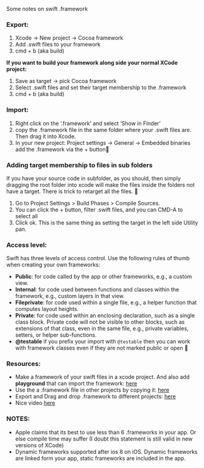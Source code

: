Some notes on swift .framework <!--more--> 

### Export:

1. Xcode -> New project -> Cocoa framework   
2. Add .swift files to your framework  
3. cmd + b (aka build)   

**If you want to build your framework along side your normal XCode project:**  

1. Save as target -> pick Cocoa framework  
2. Select .swift files and set their target membership to the .framework  
3. cmd + b (aka build)  

### Import:

1. Right click on the ‘.framework’ and select ‘Show in Finder’  
2. copy the .framework file in the same folder where your .swift files are. Then drag it into Xcode.  
3. In your new project: Project settings -> General -> Embedded binaries add the  .framework via the + button🔑   


### Adding target membership to files in sub folders 

If you have your source code in subfolder, as you should, then simply dragging the root folder into xcode will make the files inside the folders not have a target. There is trick to retarget all the files. 🔑

1. Go to Project Settings > Build Phases > Compile Sources. 
2. You can click the + button, filter .swift files, and you can CMD-A to select all
3. Click ok. This is the same thing as setting the target in the left side  Utility pan. 


### Access level:

Swift has three levels of access control. Use the following rules of thumb when creating your own frameworks:  
- **Public**: for code called by the app or other frameworks, e.g., a custom view.  
- **Internal**: for code used between functions and classes within the framework, e.g., custom layers in that view.  
- **Fileprivate**: for code used within a single file, e.g., a helper function that computes layout heights.  
- **Private**: for code used within an enclosing declaration, such as a single class block. Private code will not be visible to other blocks, such as extensions of that class, even in the same file, e.g., private variables, setters, or helper sub-functions.  
- **@testable** if you prefix your import with ``@testable`` then you can work with framework classes even if they are not marked public or open 🔑  


### Resources:
- Make a framework of your swift files in a xcode project. And also add **playground** that can import the framework: [here](https://medium.com/@LogMaestro/adding-playgrounds-to-your-xcode-project-79d5ea0c7087#.q27u3w639)   
- Use the a .framework file in other projects by copying it: [here](https://www.youtube.com/watch?v=vChxJ_Nk6kI)  
- Export and Drag and drop .framework to different projects: [here](http://stackoverflow.com/a/40991398/5389500)  
- Nice video [here](https://realm.io/news/tryswift-jeff-hui-creating-a-swift-library/)  

### NOTES:

- Apple claims that its best to use less than 6 .frameworks in your app. Or else compile time may suffer  (I doubt this statement is still valid in new versions of XCode)
- Dynamic frameworks supported after ios 8 on iOS. Dynamic frameworks are linked form your app, static frameworks are included in the app.  
